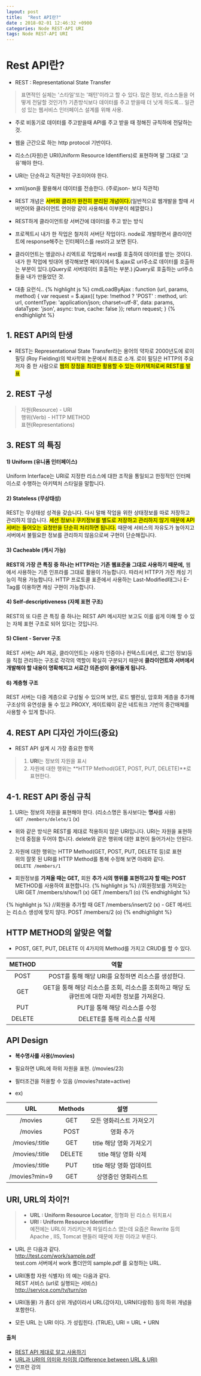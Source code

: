 ```yaml
---
layout: post
title:  "Rest API란?"
date : 2018-02-01 12:46:32 +0900
categories: Node REST-API URI
tags: Node REST-API URI
---
```


# Rest API란?
- REST : Representational State Transfer
> 표면적인 실체는 '스타일'또는 '패턴'이라고 할 수 있다. 많은 정보, 리소스들을 어떻게 전달할 것인가?) 기존방식보다 데이터를 주고 받을때 더 낫게 하도록...
> 일관성 있는 웹서비스 인터페이스 설계를 위해 사용.
- 주로 비동기로 데이터를 주고받을때 API를 주고 받을 때 정해진 규칙하에 전달하는 것.
- 웹을 근간으로 하는 http protocol 기반이다.
- 리소스(자원)은 URI(Uniform Resource Identifiers)로 표현하며 말 그대로 '고유'해야 한다.
- URI는 단순하고 직관적인 구조이어야 한다.
- xml/json을 활용해서 데이터를 전송한다. (주로json- 보다 직관적)
- REST 개념은 <mark>서버와 클라가 완전히 분리된 개념이다.</mark>(일반적으로 웹개발을 할때 서버언어와 클라이언트 언어랑 같이 사용해서 이부분이 헤깔렸다.)
- REST하게 클라이언트랑 서버간에 데이터를 주고 받는 방식
- 프로젝트시 내가 한 작업은 철저히 서버단 작업이다. node로 개발하면서 클라이언트에 response해주는 인터페이스를 rest라고 보면 된다.
- 클라이언트는 앵글러나 리엑트로 작업해서 rest를 호출하여 데이터를 받는 것이다. 내가 한 작업에 빗대어 생각해보면 페이지에서 $.ajax로 url주소로 데이터를 호출하는 부분이 있다.(jQuery로 서버데이터 호출하는 부분.) jQuery로 호출하는 url주소들을 내가 만들었던 것.

- 대충 요런식..
{% highlight js %}
cmdLoadByAjax : function (url, params, method) {
    var request = $.ajax({
        type: !method ? 'POST' : method,
        url: url,
        contentType: 'application/json; charset=utf-8',
        data: params,
        dataType: 'json',
        async: true,
        cache: false
    });
    return request;
}
{% endhighlight %}

## 1. REST API의 탄생
- REST는 Representational State Transfer라는 용어의 약자로 2000년도에 로이 필딩 (Roy Fielding)의 박사학위 논문에서 최초로 소개. 로이 필딩은 HTTP의 주요 저자 중 한 사람으로 <mark>웹의 장점을 최대한 활용할 수 있는 아키텍처로써 REST를 발표</mark>

## 2. REST 구성
> 자원(Resource) - URI  
> 행위(Verb) - HTTP METHOD  
> 표현(Representations)  

## 3. REST 의 특징
#### 1) Uniform (유니폼 인터페이스)
Uniform Interface는 URI로 지정한 리소스에 대한 조작을 통일되고 한정적인 인터페이스로 수행하는 아키텍처 스타일을 말합니다.

#### 2) Stateless (무상태성)
REST는 무상태성 성격을 갖습니다. 다시 말해 작업을 위한 상태정보를 따로 저장하고 관리하지 않습니다. <mark>세션 정보나 쿠키정보를 별도로 저장하고 관리하지 않기 때문에 API 서버는 들어오는 요청만을 단순히 처리하면 됩니다.</mark> 때문에 서비스의 자유도가 높아지고 서버에서 불필요한 정보를 관리하지 않음으로써 구현이 단순해집니다.

#### 3) Cacheable (캐시 가능)
**REST의 가장 큰 특징 중 하나는 HTTP라는 기존 웹표준을 그대로 사용하기 때문에,** 웹에서 사용하는 기존 인프라를 그대로 활용이 가능합니다. 따라서 HTTP가 가진 캐싱 기능이 적용 가능합니다. HTTP 프로토콜 표준에서 사용하는 Last-Modified태그나 E-Tag를 이용하면 캐싱 구현이 가능합니다.

#### 4) Self-descriptiveness (자체 표현 구조)
REST의 또 다른 큰 특징 중 하나는 REST API 메시지만 보고도 이를 쉽게 이해 할 수 있는 자체 표현 구조로 되어 있다는 것입니다.

#### 5) Client - Server 구조
REST 서버는 API 제공, 클라이언트는 사용자 인증이나 컨텍스트(세션, 로그인 정보)등을 직접 관리하는 구조로 각각의 역할이 확실히 구분되기 때문에 **클라이언트와 서버에서 개발해야 할 내용이 명확해지고 서로간 의존성이 줄어들게 됩니다.**

#### 6) 계층형 구조
REST 서버는 다중 계층으로 구성될 수 있으며 보안, 로드 밸런싱, 암호화 계층을 추가해 구조상의 유연성을 둘 수 있고 PROXY, 게이트웨이 같은 네트워크 기반의 중간매체를 사용할 수 있게 합니다.


## 4. REST API 디자인 가이드(중요)
- REST API 설계 시 가장 중요한 항목
> 1. **URI**는 정보의 자원을 표시
> 2. 자원에 대한 행위는 **HTTP Method(GET, POST, PUT, DELETE)**로 표현한다.

## 4-1. REST API 중심 규칙
1) URI는 정보의 자원을 표현해야 한다. (리소스명은 동사보다는 **명사**를 사용)  
`GET /members/delete/1` (x)
- 위와 같은 방식은 REST를 제대로 적용하지 않은 URI입니다. URI는 자원을 표현하는데 중점을 두어야 합니다. delete와 같은 행위에 대한 표현이 들어가서는 안된다.    
2) 자원에 대한 행위는 HTTP Method(GET, POST, PUT, DELETE 등)로 표현  
위의 잘못 된 URI를 HTTP Method를 통해 수정해 보면 아래와 같다.  
`DELETE /members/1`  

- 회원정보를 **가져올 때는 GET,** 회원 **추가 시의 행위를 표현하고자 할 때는 POST** METHOD를 사용하여 표현합니다.
{% highlight js %}
//회원정보를 가져오는 URI
GET /members/show/1     (x)
GET /members/1          (o)
{% endhighlight %}  

{% highlight js %}
//회원을 추가할 때
GET /members/insert/2 (x)  - GET 메서드는 리소스 생성에 맞지 않다.
POST /members/2       (o)
{% endhighlight %}

## HTTP METHOD의 알맞은 역할 
- POST, GET, PUT, DELETE 이 4가지의 Method를 가지고 CRUD를 할 수 있다.

| METHOD | 역할 |
| :---: | :---: |
| POST | POST를 통해 해당 URI를 요청하면 리소스를 생성한다. |
| GET | GET을 통해 해당 리소스를 조회, 리소스를 조회하고 해당 도큐먼트에 대한 자세한 정보를 가져온다. |
| PUT | PUT을 통해 해당 리소스를 수정 |
| DELETE | DELETE를 통해 리소스를 삭제 |


## API Design
- **복수명사를 사용(/movies)**
- 필요하면 URL에 하위 자원을 표현. (/movies/23)
- 필터조건을 허용할 수 있음 (/movies?state=active)

- ex) 

| URL | Methods | 설명 |
| :---: | :---: | :---: |
| /movies | GET | 모든 영화리스트 가져오기 |
| /movies | POST | 영화 추가 |
| /movies/:title | GET | title 해당 영화 가져오기 |
| /movies/:title | DELETE | title 해당 영화 삭제 |
| /movies/:title | PUT | title 해당 영화 업데이트 |
| /movies?min=9 | GET | 상영중인 영화리스트 |


## URI, URL의 차이?!
> - **URL : Uniform Resource Locator**, 정형화 된 리소스 위치표시  
> - **URI : Uniform Resource Identifier**  
> 예전에는 URL이 가리키는게 파일리소스 였는데 요즘은 Rewrite 등의 Apache , IIS, Tomcat 핸들러 때문에 자원 이라고 부른다.

- URL 은 다음과 같다.  
http://test.com/work/sample.pdf  
test.com 서버에서 work 폴더안의 sample.pdf 를 요청하는 URL.
- URI(통합 자원 식별자) 의 예는 다음과 같다.  
REST 서비스 (url로 실행되는 서비스)  
http://service.com/tv/turn/on

- URI(동물) 가 좀더 상위 개념이라서 URL(강아지), URN(다람쥐) 등의 하위 개념을 포함한다.
- 모든 URL 는 URI 이다. 가 성립힌다. (TRUE), URI = URL + URN


#### 출처
- [REST API 제대로 알고 사용하기](http://meetup.toast.com/posts/92)
- [URL과 URI의 의미와 차이점 (Difference between URL & URI)](https://blog.lael.be/post/61)
- 인프런 강의